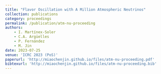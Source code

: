 ```yaml
---
title: "Flavor Oscillation with A Million Atmospheric Neutrinos"
collection: publications
category: proceedings
permalink: /publication/atm-nu-proceeding
authors: 
    - I. Martínex-Soler
    - C.A. Argüelles
    - P. Fernández 
    - M. Jin
date: 2023-07-25
venue: 'ICRC 2023 (PoS)'
paperurl: 'http://miaochenjin.github.io/files/atm-nu-proceeding.pdf'
bibtexurl: 'http://miaochenjin.github.io/files/atm-nu-proceeding.bib'
---
```

